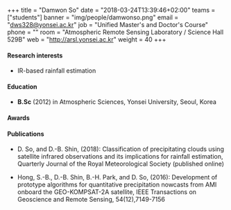 ﻿+++
title = "Damwon So"
date = "2018-03-24T13:39:46+02:00"
teams = ["students"]
banner = "img/people/damwonso.png"
email = "dws328@yonsei.ac.kr"
job = "Unified Master's and Doctor's Course"
phone = ""
room = "Atmospheric Remote Sensing Laboratory / Science Hall 529B"
web = "http://arsl.yonsei.ac.kr"
weight = 40
+++

#### Research interests
+ IR-based rainfall estimation

#### Education
 + **B.Sc** (2012) in Atmospheric Sciences, Yonsei University, Seoul, Korea

#### Awards


#### Publications
+  D. So, and D.-B. Shin, (2018): Classification of precipitating clouds using satellite infrared observations and its implications for rainfall estimation, Quarterly Journal of the Royal Meteorological Society (published online)

+ Hong, S.-B., D.-B. Shin, B.-H. Park, and D. So, (2016): Development of prototype algorithms for quantitative precipitation nowcasts from AMI onboard the GEO-KOMPSAT-2A satellite, IEEE Transactions on Geoscience and Remote Sensing, 54(12),7149-7156
